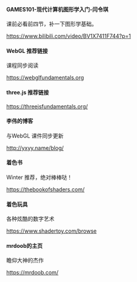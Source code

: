 #### GAMES101-现代计算机图形学入门-闫令琪

课前必看前四节，补一下图形学基础。

https://www.bilibili.com/video/BV1X7411F744?p=1



#### WebGL 推荐链接

课程同步阅读

https://webglfundamentals.org



#### three.js 推荐链接

https://threejsfundamentals.org/



#### 李伟的博客

与WebGL 课件同步更新

http://yxyy.name/blog/



#### 着色书

Winter 推荐，绝对棒棒哒！

https://thebookofshaders.com/



#### 着色玩具

各种炫酷的数字艺术

https://www.shadertoy.com/browse



#### mrdoob的主页

瞻仰大神的杰作

https://mrdoob.com/

